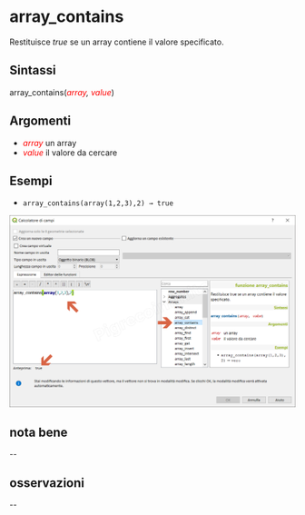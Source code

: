 # array_contains

Restituisce _true_ se un array contiene il valore specificato.

## Sintassi

array_contains(_<span style="color:red;">array</span>, <span style="color:red;">value</span>_)

## Argomenti

* _<span style="color:red;">array</span>_ un array
* _<span style="color:red;">value</span>_ il valore da cercare

## Esempi

* `array_contains(array(1,2,3),2) → true`

![](../../img/arrays/array_contains/array_contains1.png)

## nota bene

--

## osservazioni

--

